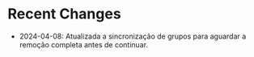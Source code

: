 # Recent Changes

- 2024-04-08: Atualizada a sincronização de grupos para aguardar a remoção completa antes de continuar.
